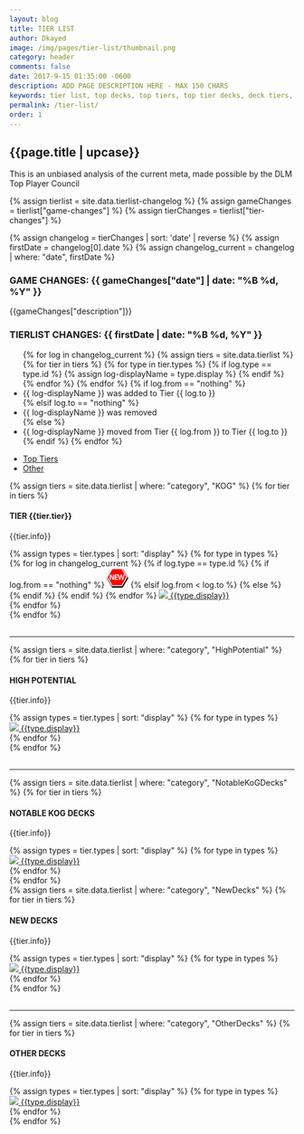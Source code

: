 ```yaml
---
layout: blog
title: TIER LIST
author: Dkayed
image: /img/pages/tier-list/thumbnail.png
category: header
comments: false
date: 2017-9-15 01:35:00 -0600
description: ADD PAGE DESCRIPTION HERE - MAX 150 CHARS
keywords: tier list, top decks, top tiers, top tier decks, deck tiers, deck ranks, deck types, best decks, new decks
permalink: /tier-list/
order: 1
---
```


<div class="section center">
    <h2>{{page.title | upcase}}</h2>
    <p> This is an unbiased analysis of the current meta, made possible by the DLM Top Player Council</p>    
</div>

{% assign tierlist = site.data.tierlist-changelog %}
{% assign gameChanges = tierlist["game-changes"] %}
{% assign tierChanges = tierlist["tier-changes"] %}

{% assign changelog = tierChanges | sort: 'date' | reverse %}
{% assign firstDate = changelog[0].date %}
{% assign changelog_current = changelog | where: "date", firstDate %}

<div class="section">
    <h3>GAME CHANGES: {{ gameChanges["date"] | date: "%B %d, %Y" }}</h3>
    <p>{{gameChanges["description"]}}</p>
</div>

<div class="section">
    <h3>TIERLIST CHANGES: {{ firstDate | date: "%B %d, %Y" }}</h3>
    <ul> 
        {% for log in changelog_current %}
            {% assign tiers = site.data.tierlist %}
            {% for tier in tiers %} 
                {% for type in tier.types %}
                    {% if log.type == type.id %}
                        {% assign log-displayName = type.display %}
                    {% endif %}
                {% endfor %}
            {% endfor %}
            {% if log.from == "nothing" %}
                <li>{{ log-displayName }} was added to Tier {{ log.to }}</li>
            {% elsif log.to == "nothing" %}
                <li>{{ log-displayName }} was removed</li>
            {% else %}
                <li>{{ log-displayName }} moved from Tier {{ log.from }} to Tier {{ log.to }}</li>
            {% endif %}
        {% endfor %}    
    </ul>            
</div>

<ul class="nav nav-tabs" role="tablist">
    <li class="nav-item">
        <a class="nav-link active" id="top-tiers-tab" data-toggle="tab" href="#top-tiers" role="tab" aria-controls="top-tiers" aria-selected="true">Top Tiers</a>
    </li>
    <li class="nav-item">
        <a class="nav-link" id="others-tab" data-toggle="tab" href="#other" role="tab" aria-controls="other" aria-selected="false">Other</a>
    </li>
</ul>
<div class="tab-content">
    <div class="tab-pane fade show active" id="top-tiers" role="tabpanel" aria-labelledby="top-tiers-tab">
        <div class="section"> 
            {% assign tiers = site.data.tierlist | where: "category", "KOG" %}
            {% for tier in tiers %}
                <div class="section">
                    <h4>TIER {{tier.tier}}</h4>
                    <p>{{tier.info}}</p>
                    <div class="decktype-filter row">
                        {% assign types = tier.types | sort: "display" %}
                        {% for type in types %}
                            <div class="btn-wrapper col-sm-6 col-md-4 col-lg-3" >
                                {% for log in changelog_current %} <!-- if statement on next line could've been replaced by where filter: | where: "type", type.id -->
                                    {% if log.type == type.id %}
                                        {% if log.from == "nothing" %}
                                            <img class="decktype-new" src="/img/assets/new.png" />
                                        {% elsif log.from < log.to %}
                                            <span class="fa-stack fa-1x decktype-new">
                                                <i class="fa fa-circle fa-stack-2x" style="color: red;"></i>
                                                <i class="fa fa-arrow-down fa-stack-1x" style="color: white;"></i>
                                            </span>     
                                        {% else %}
                                            <span class="fa-stack fa-1x decktype-new">
                                                <i class="fa fa-circle fa-stack-2x" style="color: green;"></i>
                                                <i class="fa fa-arrow-up fa-stack-1x" style="color: white;"></i>
                                            </span>     
                                        {% endif %}
                                    {% endif %}
                                {% endfor %}
                                <a class="btn-decktype" href="{{site.url}}/tier-list/{{type.id}}">
                                    <img class="decktype-card" src= "https://yugiohprices.com/api/card_image/{{type.card}}"/>
                                    <span class="decktype-display">{{type.display}}</span>
                                </a>
                            </div>
                        {% endfor %}
                    </div>
                </div>
            {% endfor %}
        </div>
        <hr style="margin-top: 30px;">
        <div class="section">
            {% assign tiers = site.data.tierlist | where: "category", "HighPotential" %}
            {% for tier in tiers %}
                <div class="section">
                    <h4>HIGH POTENTIAL</h4>
                    <p>{{tier.info}}</p>
                    <div class="decktype-filter row">
                        {% assign types = tier.types | sort: "display" %}
                        {% for type in types %}
                            <div class="btn-wrapper col-sm-6 col-md-4 col-lg-3" >
                                <a class="btn-decktype" href="{{site.url}}/tier-list/{{type.id}}">
                                    <img class="decktype-card" src= "https://yugiohprices.com/api/card_image/{{type.card}}"/>
                                    <span class="decktype-display">{{type.display}}</span>
                                </a>
                            </div>
                        {% endfor %}
                    </div>
                </div>
            {% endfor %}
        </div>
        <hr style="margin-top: 30px;">
        <div class="section">
            {% assign tiers = site.data.tierlist | where: "category", "NotableKoGDecks" %}
            {% for tier in tiers %}
                <div class="section">
                    <h4>NOTABLE KOG DECKS</h4>
                    <p>{{tier.info}}</p>
                    <div class="decktype-filter row">
                        {% assign types = tier.types | sort: "display" %}
                        {% for type in types %}
                            <div class="btn-wrapper col-sm-6 col-md-4 col-lg-3" >
                                <a class="btn-decktype" href="{{site.url}}/tier-list/{{type.id}}">
                                    <img class="decktype-card" src= "https://yugiohprices.com/api/card_image/{{type.card}}"/>
                                    <span class="decktype-display">{{type.display}}</span>
                                </a>
                            </div>
                        {% endfor %}
                    </div>
                </div>
            {% endfor %}
        </div>
    </div>
    <div class="tab-pane fade" id="other" role="tabpanel" aria-labelledby="other-tab">
        <div class="section">
            {% assign tiers = site.data.tierlist | where: "category", "NewDecks" %}
            {% for tier in tiers %}
                <div class="section">
                    <h4>NEW DECKS</h4>
                    <p>{{tier.info}}</p>
                    <div class="decktype-filter row">
                        {% assign types = tier.types | sort: "display" %}
                        {% for type in types %}
                            <div class="btn-wrapper col-sm-6 col-md-4 col-lg-3" >
                                <a class="btn-decktype" href="{{site.url}}/tier-list/{{type.id}}">
                                    <img class="decktype-card" src= "https://yugiohprices.com/api/card_image/{{type.card}}"/>
                                    <span class="decktype-display">{{type.display}}</span>
                                </a>
                            </div>
                        {% endfor %}
                    </div>
                </div>
            {% endfor %}
        </div>
        <hr style="margin-top: 30px;">
        <div class="section">
            {% assign tiers = site.data.tierlist | where: "category", "OtherDecks" %}
            {% for tier in tiers %}
                <div class="section">
                    <h4>OTHER DECKS</h4>
                    <p>{{tier.info}}</p>
                    <div class="decktype-filter row">
                        {% assign types = tier.types | sort: "display" %}
                        {% for type in types %}
                            <div class="btn-wrapper col-sm-6 col-md-4 col-lg-3" >
                                <a class="btn-decktype" href="{{site.url}}/tier-list/{{type.id}}">
                                    <img class="decktype-card" src= "https://yugiohprices.com/api/card_image/{{type.card}}"/>
                                    <span class="decktype-display">{{type.display}}</span>
                                </a>
                            </div>
                        {% endfor %}
                    </div>
                </div>
            {% endfor %}
        </div>
    </div>
</div>